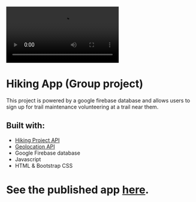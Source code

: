![demo](./assets/hikingapp.mov)
# Hiking App (Group project)
This project is powered by a google firebase database and allows users to sign up for trail maintenance volunteering at a trail near them.

## Built with:
* [Hiking Project API](https://www.hikingproject.com/data)
* [Geolocation API](https://developer.mozilla.org/en-US/docs/Web/API/Geolocation_API)
* Google Firebase database
* Javascript
* HTML & Bootstrap CSS

# See the published app [here](https://elmather89.github.io/Project1/).